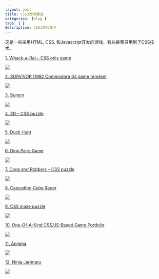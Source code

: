 ```yaml
---
layout: post
title: CSS3游戏集合
categories: [blog ]
tags: [ ]
description: CSS3游戏集合
---
```


这是一些采用HTML, CSS, 和Javascript开发的游戏。有些甚至只用到了CSS技术。

[1. Whack-a-Rat – CSS only game](http://www.cssplay.co.uk/menu/cssplay-whack-a-rat.html")

![](../img/uploads/2012/10/153422s568lkck8lqls6f8.jpg)

[2. SURVIVOR (1982 Commodore 64 game remake)](http://www.schillmania.com/survivor/")

![](../img/uploads/2012/10/153422dumbgbbbblbf8b7b.jpg)

[3. Sumon](http://labs.hyperandroid.com/static/caat/sumon/css/Sumon.html")

![](../img/uploads/2012/10/153423mmuu0zxpm8p8xllm.jpg)

[4. 3D – CSS puzzle](http://www.cssplay.co.uk/menu/three_d.html")

![](../img/uploads/2012/10/153423uz4lav68bo6co98z.jpg)

[5. Duck Hunt](https://developer.mozilla.org/ru/demos/detail/duck-hunt/launch")

![](../img/uploads/2012/10/153424e8l6rrfcrccrrss6.jpg)

[6. Dino Pairs Game](http://my-html-codes.com/HTML5_tutorials/Dino_pairs2/index.html")

![](../img/uploads/2012/10/153425ojlmkjjd4jtijkj9.jpg)

[7. Cops and Robbers – CSS puzzle](http://www.cssplay.co.uk/menu/tilt.html")

![](../img/uploads/2012/10/153425iuae8bf8y17uy8y7.jpg)

[8. Cascading Cube Racer](http://futekov.github.com/Cascading-Cube-Racer/")

![](../img/uploads/2012/10/1534252b248iy82ju8re82.jpg)

[9. CSS maze puzzle](http://www.cssplay.co.uk/menu/maze2.html")

![](../img/uploads/2012/10/153426w3g6eu3c6eg6ugq4.jpg)

[10. One-Of-A-Kind CSS/JS-Based Game Portfolio](http://danielsternlicht.com/")

![](../img/uploads/2012/10/153427oi5mb1olld353mxl.jpg)

[11. Anigma](http://icefox.net/anigma/")

![](../img/uploads/2012/10/153427oi5mb1olld353mxl1.jpg)

[12. Ninja Jarimaru](http://murakya.net/game/yokoaction_beta/game/index.html")

![](../img/uploads/2012/10/153428vk0truakarwfjrar.jpg)

